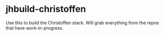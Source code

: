 # jhbuild-christoffen
Use this to build the Christoffen stack. Will grab everything from the repos that have work-in-progress.
